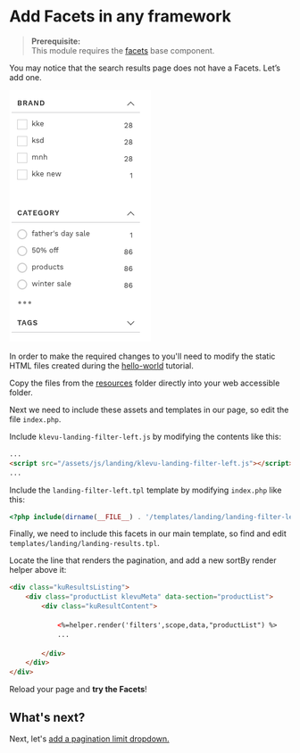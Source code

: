 # Add Facets in any framework

> **Prerequisite:**  
> This module requires the [facets](/components/facets) base component.

You may notice that the search results page does not have a Facets. Let’s add one.

![Facets left](/getting-started/2-facets/images/image001.png)

In order to make the required changes to you'll need to modify the static HTML files created
during the [hello-world](/getting-started/1-hello-world/custom) tutorial.

Copy the files from the [resources](/getting-started/2-facets/custom/resources)
folder directly into your web accessible folder.

Next we need to include these assets and templates in our page,
so edit the file `index.php`.

Include `klevu-landing-filter-left.js` by modifying the contents like this:

```html
...
<script src="/assets/js/landing/klevu-landing-filter-left.js"></script>
...
```

Include the `landing-filter-left.tpl` template by modifying `index.php` like this:

```php
<?php include(dirname(__FILE__) . '/templates/landing/landing-filter-left.tpl') ?>
```

Finally, we need to include this facets in our main template,
so find and edit `templates/landing/landing-results.tpl`.

Locate the line that renders the pagination, and add a new sortBy render helper above it:

```html
<div class="kuResultsListing">
    <div class="productList klevuMeta" data-section="productList">
        <div class="kuResultContent">
            
            <%=helper.render('filters',scope,data,"productList") %>
            ...

        </div>        
    </div>
</div>
```

Reload your page and **try the Facets**!

## What's next?

Next, let's [add a pagination limit dropdown.](/getting-started/3-sort/custom)
